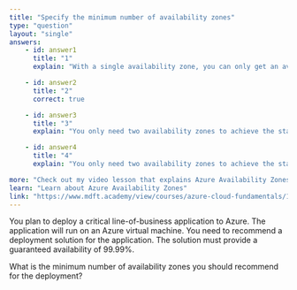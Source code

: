 ```yaml
---
title: "Specify the minimum number of availability zones"
type: "question"
layout: "single"
answers:
    - id: answer1
      title: "1"
      explain: "With a single availability zone, you can only get an availability of 99.9%."

    - id: answer2
      title: "2"
      correct: true

    - id: answer3
      title: "3"
      explain: "You only need two availability zones to achieve the stated goal."

    - id: answer4
      title: "4"
      explain: "You only need two availability zones to achieve the stated goal."

more: "Check out my video lesson that explains Azure Availability Zones."
learn: "Learn about Azure Availability Zones"
link: "https://www.mdft.academy/view/courses/azure-cloud-fundamentals/1346454-azure-cloud-concepts/4331001-availability-zones"
---
```


You plan to deploy a critical line-of-business application to Azure. The application will run on an Azure virtual machine. You need to recommend a deployment solution for the application. The solution must provide a guaranteed availability of 99.99%. 

What is the minimum number of availability zones you should recommend for the deployment?